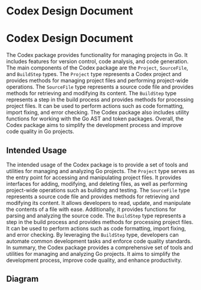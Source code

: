 # Codex Design Document
# Codex Design Document
The Codex package provides functionality for managing projects in Go. It includes features for version control, code analysis, and code generation. The main components of the Codex package are the `Project`, `SourceFile`, and `BuildStep` types. The `Project` type represents a Codex project and provides methods for managing project files and performing project-wide operations. The `SourceFile` type represents a source code file and provides methods for retrieving and modifying its content. The `BuildStep` type represents a step in the build process and provides methods for processing project files. It can be used to perform actions such as code formatting, import fixing, and error checking. The Codex package also includes utility functions for working with the Go AST and token packages. Overall, the Codex package aims to simplify the development process and improve code quality in Go projects.
## Intended Usage
The intended usage of the Codex package is to provide a set of tools and utilities for managing and analyzing Go projects. The `Project` type serves as the entry point for accessing and manipulating project files. It provides interfaces for adding, modifying, and deleting files, as well as performing project-wide operations such as building and testing. The `SourceFile` type represents a source code file and provides methods for retrieving and modifying its content. It allows developers to read, update, and manipulate the contents of a file with ease. Additionally, it provides functions for parsing and analyzing the source code. The `BuildStep` type represents a step in the build process and provides methods for processing project files. It can be used to perform actions such as code formatting, import fixing, and error checking. By leveraging the `BuildStep` type, developers can automate common development tasks and enforce code quality standards. In summary, the Codex package provides a comprehensive set of tools and utilities for managing and analyzing Go projects. It aims to simplify the development process, improve code quality, and enhance productivity.
## Diagram
